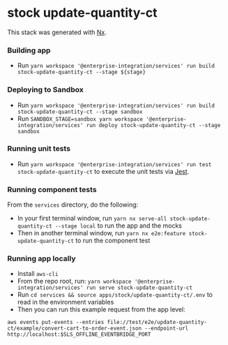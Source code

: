 # stock update-quantity-ct

This stack was generated with [Nx](https://nx.dev).

### Building app

- Run `yarn workspace '@enterprise-integration/services' run build stock-update-quantity-ct --stage ${stage}`

### Deploying to Sandbox

- Run `yarn workspace '@enterprise-integration/services' run build stock-update-quantity-ct --stage sandbox`
- Run `SANDBOX_STAGE=sandbox yarn workspace '@enterprise-integration/services' run deploy stock-update-quantity-ct --stage sandbox`

### Running unit tests

- Run `yarn workspace '@enterprise-integration/services' run test stock-update-quantity-ct` to execute the unit tests via [Jest](https://jestjs.io).

### Running component tests

From the `services` directory, do the following:

- In your first terminal window, run `yarn nx serve-all stock-update-quantity-ct --stage local` to run the app and the mocks
- Then in another terminal window, run `yarn nx e2e:feature stock-update-quantity-ct` to run the component test

### Running app locally

- Install `aws-cli`
- From the repo root, run: `yarn workspace '@enterprise-integration/services' run serve stock-update-quantity-ct`
- Run `cd services && source apps/stock/update-quantity-ct/.env` to read in the environment variables
- Then you can run this example request from the app level:

```
aws events put-events --entries file://test/e2e/update-quantity-ct/example/convert-cart-to-order-event.json --endpoint-url http://localhost:$SLS_OFFLINE_EVENTBRIDGE_PORT
```
